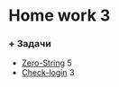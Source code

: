 # Home work 3

### + Задачи

+ [Zero-String](https://learn.javascript.ru/task/if-zero-string) 5
+ [Check-login](https://learn.javascript.ru/task/check-login) 3